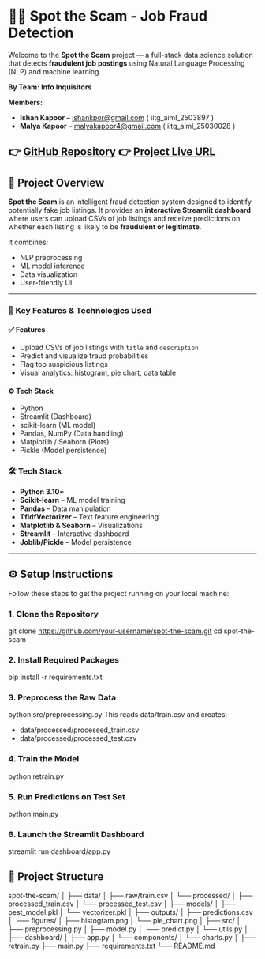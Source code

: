 # 🕵️‍♂️ Spot the Scam - Job Fraud Detection

Welcome to the **Spot the Scam** project — a full-stack data science solution that detects **fraudulent job postings** using Natural Language Processing (NLP) and machine learning.

**By Team: Info Inquisitors**

**Members:**
- **Ishan Kapoor** – ishankpor@gmail.com  ( iitg_aiml_2503897 )
- **Malya Kapoor** – malyakapoor4@gmail.com  ( iitg_aiml_25030028 )

👉 [GitHub Repository](https://github.com/ishan-kapoor/Anveshan-Hackathon-2025--Spot_the_Scam-) 
👉 [Project Live URL](https://team-info-inquisitors-spot-the-scam.streamlit.app/) 
---

## 🧠 Project Overview

**Spot the Scam** is an intelligent fraud detection system designed to identify potentially fake job listings. It provides an **interactive Streamlit dashboard** where users can upload CSVs of job listings and receive predictions on whether each listing is likely to be **fraudulent or legitimate**.

It combines:
- NLP preprocessing
- ML model inference
- Data visualization
- User-friendly UI

---

### 🚀 Key Features & Technologies Used

#### ✅ Features
- Upload CSVs of job listings with `title` and `description`
- Predict and visualize fraud probabilities
- Flag top suspicious listings
- Visual analytics: histogram, pie chart, data table

#### ⚙️ Tech Stack
- Python
- Streamlit (Dashboard)
- scikit-learn (ML model)
- Pandas, NumPy (Data handling)
- Matplotlib / Seaborn (Plots)
- Pickle (Model persistence)

### 🛠️ Tech Stack
- **Python 3.10+**
- **Scikit-learn** – ML model training
- **Pandas** – Data manipulation
- **TfidfVectorizer** – Text feature engineering
- **Matplotlib & Seaborn** – Visualizations
- **Streamlit** – Interactive dashboard
- **Joblib/Pickle** – Model persistence

---

## ⚙️ Setup Instructions

Follow these steps to get the project running on your local machine:

### 1. **Clone the Repository**
git clone https://github.com/your-username/spot-the-scam.git
cd spot-the-scam

### 2. **Install Required Packages**
pip install -r requirements.txt

### 3. **Preprocess the Raw Data**
python src/preprocessing.py
This reads data/train.csv and creates:
 - data/processed/processed_train.csv
 - data/processed/processed_test.csv

### 4. **Train the Model**
python retrain.py

### 5. **Run Predictions on Test Set**
python main.py

### 6. **Launch the Streamlit Dashboard**
streamlit run dashboard/app.py

## 📁 Project Structure
spot-the-scam/
│
├── data/
│   ├── raw/train.csv
│   └── processed/
│       ├── processed_train.csv
│       └── processed_test.csv
│
├── models/
│   ├── best_model.pkl
│   └── vectorizer.pkl
│
├── outputs/
│   ├── predictions.csv
│   └── figures/
│       ├── histogram.png
│       └── pie_chart.png
│
├── src/
│   ├── preprocessing.py
│   ├── model.py
│   ├── predict.py
│   └── utils.py
│
├── dashboard/
│   ├── app.py
│   └── components/
│       └── charts.py
│
├── retrain.py
├── main.py
├── requirements.txt
└── README.md
